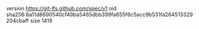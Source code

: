 version https://git-lfs.github.com/spec/v1
oid sha256:6a11d8690540cf49ba5465dbb399fa655f6c5acc9b531fa264513329204cbaff
size 1419
